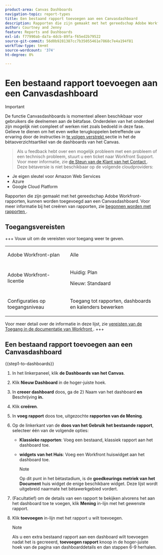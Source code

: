 ```yaml
---
product-area: Canvas Dashboards
navigation-topic: report-types
title: Een bestaand rapport toevoegen aan een Canvasdashboard
description: Rapporten die zijn gemaakt met het gereedschap Adobe Workfront-rapporten, kunnen worden toegevoegd aan een Canvasdashboard.
author: Courtney and Jenny
feature: Reports and Dashboards
exl-id: f77990ab-da7a-4dcb-89fa-f65ed2b79522
source-git-commit: 56d0b9281387cc7b35055461e7868c7e4a194f81
workflow-type: tm+mt
source-wordcount: '374'
ht-degree: 0%

---
```


# Een bestaand rapport toevoegen aan een Canvasdashboard

>[!IMPORTANT]
>
>De functie Canvasdashboards is momenteel alleen beschikbaar voor gebruikers die deelnemen aan de bètafase. Onderdelen van het onderdeel zijn mogelijk niet compleet of werken niet zoals bedoeld in deze fase. Gelieve te dienen om het even welke terugkoppelen betreffende uw ervaring door de instructies in [ te volgen verstrekt ](/help/quicksilver/product-announcements/betas/canvas-dashboards-beta/canvas-dashboards-beta-information.md#provide-feedback) sectie in het de bètaoverzichtsartikel van de dashboards van het Canvas.<br>
>>Als u feedback hebt over een mogelijk probleem met een probleem of een technisch probleem, stuurt u een ticket naar Workfront Support. Voor meer informatie, zie [ de Steun van de Klant van het Contact ](/help/quicksilver/workfront-basics/tips-tricks-and-troubleshooting/contact-customer-support.md).<br>
>>Deze bètaversie is niet beschikbaar op de volgende cloudproviders:
>
>* Je eigen sleutel voor Amazon Web Services
>* Azure
>* Google Cloud Platform

Rapporten die zijn gemaakt met het gereedschap Adobe Workfront-rapporten, kunnen worden toegevoegd aan een Canvasdashboard. Voor meer informatie bij het creëren van rapporten, zie [ begonnen worden met rapporten ](/help/quicksilver/reports-and-dashboards/reports/reporting/get-started-reports-workfront.md).

## Toegangsvereisten

+++ Vouw uit om de vereisten voor toegang weer te geven. 

<table style="table-layout:auto"> 
<col> 
</col> 
<col> 
</col> 
<tbody> 
<tr> 
   <td role="rowheader"><p>Adobe Workfront-plan</p></td> 
   <td> 
<p>Alle </p> 
   </td> 
<tr> 
 <tr> 
   <td role="rowheader"><p>Adobe Workfront-licentie</p></td> 
   <td> 
<p>Huidig: Plan </p> 
<p>Nieuw: Standaard</p> 
   </td> 
   </tr> 
  </tr> 
  <tr> 
   <td role="rowheader"><p>Configuraties op toegangsniveau</p></td> 
   <td><p>Toegang tot rapporten, dashboards en kalenders bewerken</p>
  </td> 
  </tr>  
</tbody> 
</table>

Voor meer detail over de informatie in deze lijst, zie [ vereisten van de Toegang in de documentatie van Workfront ](/help/quicksilver/administration-and-setup/add-users/access-levels-and-object-permissions/access-level-requirements-in-documentation.md).
+++

## Een bestaand rapport toevoegen aan een Canvasdashboard


{{step1-to-dashboards}}

1. In het linkerpaneel, klik **de Dashboards van het Canvas**.

1. Klik **Nieuw Dashboard** in de hoger-juiste hoek.

1. In **creeer dashboard** doos, ga de 2} Naam van het dashboard **en** Beschrijving **in.**

1. Klik **creëren**.

1. In **voeg rapport** doos toe, uitgezochte **rapporten van de Mening**.

1. Op de linkerkant van de **doos van het Gebruik het bestaande rapport**, selecteer één van de volgende opties:

   * **Klassieke rapporten**: Voeg een bestaand, klassiek rapport aan het dashboard toe.

   * **widgets van het Huis**: Voeg een Workfront huiswidget aan het dashboard toe.

     >[!NOTE]
     >
     > Op dit punt in het bètastadium, is de **goedkeurings metriek van het Document** huis widget de enige beschikbare widget. Deze lijst wordt uitgebreid naarmate het bètawerkgebied vordert.

1. (Facultatief) om de details van een rapport te bekijken alvorens het aan het dashboard toe te voegen, klik **Mening** in-lijn met het gewenste rapport.

1. Klik **toevoegen** in-lijn met het rapport u wilt toevoegen.

   >[!NOTE]
   >
   > Als u een extra bestaand rapport aan een dashboard wilt toevoegen nadat het is gecreeerd, **toevoegen rapport** knoop in de hoger-juiste hoek van de pagina van dashboarddetails en dan stappen 6-9 herhalen.



